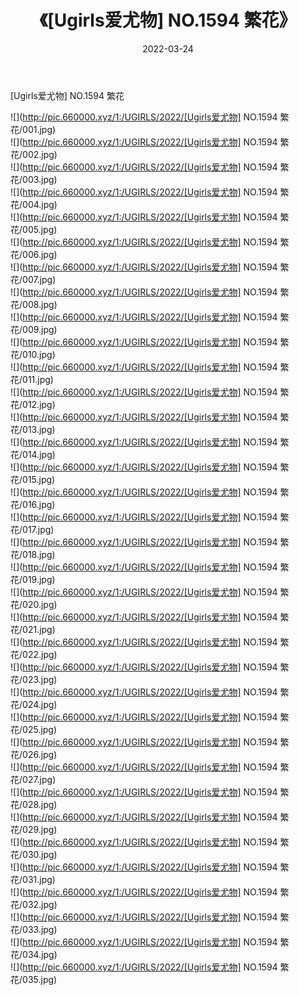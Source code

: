 ﻿---
layout: post
title:  《[Ugirls爱尤物] NO.1594 繁花》
date:   2022-03-24
img: http://pic.660000.xyz/1:/UGIRLS/2022/[Ugirls爱尤物] NO.1594 繁花/000.jpg
categories: [美女, 清纯, 唯美]
---

[Ugirls爱尤物] NO.1594 繁花

 ![](http://pic.660000.xyz/1:/UGIRLS/2022/[Ugirls爱尤物] NO.1594 繁花/001.jpg) <br>![](http://pic.660000.xyz/1:/UGIRLS/2022/[Ugirls爱尤物] NO.1594 繁花/002.jpg) <br>![](http://pic.660000.xyz/1:/UGIRLS/2022/[Ugirls爱尤物] NO.1594 繁花/003.jpg) <br>![](http://pic.660000.xyz/1:/UGIRLS/2022/[Ugirls爱尤物] NO.1594 繁花/004.jpg) <br>![](http://pic.660000.xyz/1:/UGIRLS/2022/[Ugirls爱尤物] NO.1594 繁花/005.jpg) <br>![](http://pic.660000.xyz/1:/UGIRLS/2022/[Ugirls爱尤物] NO.1594 繁花/006.jpg) <br>![](http://pic.660000.xyz/1:/UGIRLS/2022/[Ugirls爱尤物] NO.1594 繁花/007.jpg) <br>![](http://pic.660000.xyz/1:/UGIRLS/2022/[Ugirls爱尤物] NO.1594 繁花/008.jpg) <br>![](http://pic.660000.xyz/1:/UGIRLS/2022/[Ugirls爱尤物] NO.1594 繁花/009.jpg) <br>![](http://pic.660000.xyz/1:/UGIRLS/2022/[Ugirls爱尤物] NO.1594 繁花/010.jpg) <br>![](http://pic.660000.xyz/1:/UGIRLS/2022/[Ugirls爱尤物] NO.1594 繁花/011.jpg) <br>![](http://pic.660000.xyz/1:/UGIRLS/2022/[Ugirls爱尤物] NO.1594 繁花/012.jpg) <br>![](http://pic.660000.xyz/1:/UGIRLS/2022/[Ugirls爱尤物] NO.1594 繁花/013.jpg) <br>![](http://pic.660000.xyz/1:/UGIRLS/2022/[Ugirls爱尤物] NO.1594 繁花/014.jpg) <br>![](http://pic.660000.xyz/1:/UGIRLS/2022/[Ugirls爱尤物] NO.1594 繁花/015.jpg) <br>![](http://pic.660000.xyz/1:/UGIRLS/2022/[Ugirls爱尤物] NO.1594 繁花/016.jpg) <br>![](http://pic.660000.xyz/1:/UGIRLS/2022/[Ugirls爱尤物] NO.1594 繁花/017.jpg) <br>![](http://pic.660000.xyz/1:/UGIRLS/2022/[Ugirls爱尤物] NO.1594 繁花/018.jpg) <br>![](http://pic.660000.xyz/1:/UGIRLS/2022/[Ugirls爱尤物] NO.1594 繁花/019.jpg) <br>![](http://pic.660000.xyz/1:/UGIRLS/2022/[Ugirls爱尤物] NO.1594 繁花/020.jpg) <br>![](http://pic.660000.xyz/1:/UGIRLS/2022/[Ugirls爱尤物] NO.1594 繁花/021.jpg) <br>![](http://pic.660000.xyz/1:/UGIRLS/2022/[Ugirls爱尤物] NO.1594 繁花/022.jpg) <br>![](http://pic.660000.xyz/1:/UGIRLS/2022/[Ugirls爱尤物] NO.1594 繁花/023.jpg) <br>![](http://pic.660000.xyz/1:/UGIRLS/2022/[Ugirls爱尤物] NO.1594 繁花/024.jpg) <br>![](http://pic.660000.xyz/1:/UGIRLS/2022/[Ugirls爱尤物] NO.1594 繁花/025.jpg) <br>![](http://pic.660000.xyz/1:/UGIRLS/2022/[Ugirls爱尤物] NO.1594 繁花/026.jpg) <br>![](http://pic.660000.xyz/1:/UGIRLS/2022/[Ugirls爱尤物] NO.1594 繁花/027.jpg) <br>![](http://pic.660000.xyz/1:/UGIRLS/2022/[Ugirls爱尤物] NO.1594 繁花/028.jpg) <br>![](http://pic.660000.xyz/1:/UGIRLS/2022/[Ugirls爱尤物] NO.1594 繁花/029.jpg) <br>![](http://pic.660000.xyz/1:/UGIRLS/2022/[Ugirls爱尤物] NO.1594 繁花/030.jpg) <br>![](http://pic.660000.xyz/1:/UGIRLS/2022/[Ugirls爱尤物] NO.1594 繁花/031.jpg) <br>![](http://pic.660000.xyz/1:/UGIRLS/2022/[Ugirls爱尤物] NO.1594 繁花/032.jpg) <br>![](http://pic.660000.xyz/1:/UGIRLS/2022/[Ugirls爱尤物] NO.1594 繁花/033.jpg) <br>![](http://pic.660000.xyz/1:/UGIRLS/2022/[Ugirls爱尤物] NO.1594 繁花/034.jpg) <br>![](http://pic.660000.xyz/1:/UGIRLS/2022/[Ugirls爱尤物] NO.1594 繁花/035.jpg) <br>